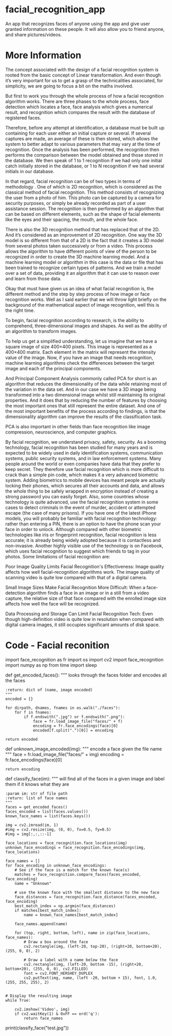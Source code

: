 # facial_recognition_app
An app that recognizes faces of anyone using the app and give user granted information on these people. It will also allow you to friend anyone, and share pictures/videos.


# More Information

The concept associated with the design of a facial recognition system is rooted from the basic concept of Linear transformation. And even though it’s very important for us to get a grasp of the technicalities associated, for simplicity, we are going to focus a bit on the maths involved. 

But first to work you through the whole process of how a facial recognition algorithm works. There are three phases to the whole process, face detection which locates a face, face analysis which gives a numerical result, and recognition which compares the result with the database of registered faces. 

Therefore, before any attempt at identification, a database must be built up containing for each user either an initial capture or several. If several captures are made, an average of these is then stored, which allows the system to better adapt to various parameters that may vary at the time of recognition. Once the analysis has been performed, the recognition then performs the comparison between the model obtained and those stored in the database. We then speak of 1 to 1 recognition if we had only one initial catch initially stored in the database, or 1 to N recognition if we had several initials in our database. 

In that regard, facial recognition can be of two types in terms of methodology . 
One of which is 2D recognition, which is considered as the classical method of facial recognition. This method  consists of recognizing the user from a photo of him. This photo can be captured by a camera for security purposes, or simply be already recorded as part of a user assistance session. The recognition is then performed by an algorithm that can be based on different elements, such as the shape of facial elements like the eyes and their spacing, the mouth, and the whole face. 

There is also the 3D recognition method that has replaced that of the 2D. And it’s considered as an improvement of 2D recognition. One way the 3D model is so different from that of a 2D is the fact that it creates a 3D model from several photos taken successively or from a video. This process allows the algorithm to have different points of view of the person to be recognized in order to create the 3D machine learning model. And a machine learning model or algorithm in this case is the data or file that has been trained to recognize certain types of patterns.  And we train a model over a set of data, providing it an algorithm that it can use to reason over and learn from those data.

Okay that must have given us an idea of what facial recognition is,  the different method and the step by step process of how image or face recognition works. Well as I said earlier that we will throw light briefly on the background of the mathematical aspect of image recognition, well this is the right time. 

To begin, facial recognition according to research, is the ability to comprehend, three-dimensional images and shapes. As well as the ability of an algorithm to transform images. 

To help us get a simplified understanding, let us imagine that we have a square image of size 400×400 pixels. This image is represented as a 400×400 matrix. Each element in the matrix will represent the intensity value of the image. Now, if you have an image that needs recognition, machine learning algorithms check the differences between the target image and each of the principal components.

And Principal Component Analysis commonly called PCA for short is an algorithm that reduces the dimensionality of the data while retaining most of the variation in the data set. And in our case we have a 3D image being transformed into a two dimensional image whilst still maintaining its original properties. And it does that by reducing the number of features by choosing the most important ones that still represent the entire dataset. And one of the most important benefits of the process according to findings, is that the dimensionality algorithm can improve the results of the classification task.

PCA is also important in other fields than face recognition like image compression, neuroscience, and computer graphics. 

By facial recognition, we understand privacy, safety, security. As a booming technology, facial recognition has been studied for many years and is expected to be widely used in daily identification systems, communication systems, public security systems, and in law enforcement systems. Many people around the world or even companies have data that they prefer to keep secret. They therefore use facial recognition which is more difficult to crack than a simple pin code, which makes it a very advanced biometric system. Adding biometrics to mobile devices has meant people are actually locking their phones, which secures all their accounts and data, and allows the whole thing to be safely wrapped in encryption instead of creating a strong password you can easily forget. Also, some countries whose technology is quite advanced, use the facial recognition system in some cases to detect criminals in the event of murder, accident or attempted escape (the case of many prisons).
If you have one of the latest iPhone models, you will probably be familiar with facial recognition technology: rather than entering a PIN, there is an option to have the phone scan your face in order to unlock. Although compared with other biometric technologies like iris or fingerprint recognition, facial recognition is less accurate; it is already being widely adopted because it is contactless and non-invasive. Another highly visible use of the technology is on Facebook, which uses facial recognition to suggest which friends to tag in your photos. Some limitations of facial recognition are: 

 Poor Image Quality Limits Facial Recognition's Effectiveness: Image quality affects how well facial-recognition algorithms work. The image quality of scanning video is quite low compared with that of a digital camera.

Small Image Sizes Make Facial Recognition More Difficult: When a face-detection algorithm finds a face in an image or in a still from a video capture, the relative size of that face compared with the enrolled image size affects how well the face will be recognized.

Data Processing and Storage Can Limit Facial Recognition Tech: Even though high-definition video is quite low in resolution when compared with digital camera images, it still occupies significant amounts of disk space. 


# Code - Facial reconition

import face_recognition as fr
import os
import cv2
import face_recognition
import numpy as np
from time import sleep


def get_encoded_faces():
    """
    looks through the faces folder and encodes all
    the faces

    :return: dict of (name, image encoded)
    """
    encoded = {}

    for dirpath, dnames, fnames in os.walk("./faces"):
        for f in fnames:
            if f.endswith(".jpg") or f.endswith(".png"):
                face = fr.load_image_file("faces/" + f)
                encoding = fr.face_encodings(face)[0]
                encoded[f.split(".")[0]] = encoding

    return encoded


def unknown_image_encoded(img):
    """
    encode a face given the file name
    """
    face = fr.load_image_file("faces/" + img)
    encoding = fr.face_encodings(face)[0]

    return encoding


def classify_face(im):
    """
    will find all of the faces in a given image and label
    them if it knows what they are

    :param im: str of file path
    :return: list of face names
    """
    faces = get_encoded_faces()
    faces_encoded = list(faces.values())
    known_face_names = list(faces.keys())

    img = cv2.imread(im, 1)
    #img = cv2.resize(img, (0, 0), fx=0.5, fy=0.5)
    #img = img[:,:,::-1]
 
    face_locations = face_recognition.face_locations(img)
    unknown_face_encodings = face_recognition.face_encodings(img, face_locations)

    face_names = []
    for face_encoding in unknown_face_encodings:
        # See if the face is a match for the known face(s)
        matches = face_recognition.compare_faces(faces_encoded, face_encoding)
        name = "Unknown"

        # use the known face with the smallest distance to the new face
        face_distances = face_recognition.face_distance(faces_encoded, face_encoding)
        best_match_index = np.argmin(face_distances)
        if matches[best_match_index]:
            name = known_face_names[best_match_index]

        face_names.append(name)

        for (top, right, bottom, left), name in zip(face_locations, face_names):
            # Draw a box around the face
            cv2.rectangle(img, (left-20, top-20), (right+20, bottom+20), (255, 0, 0), 2)

            # Draw a label with a name below the face
            cv2.rectangle(img, (left-20, bottom -15), (right+20, bottom+20), (255, 0, 0), cv2.FILLED)
            font = cv2.FONT_HERSHEY_DUPLEX
            cv2.putText(img, name, (left -20, bottom + 15), font, 1.0, (255, 255, 255), 2)


    # Display the resulting image
    while True:

        cv2.imshow('Video', img)
        if cv2.waitKey(1) & 0xFF == ord('q'):
            return face_names 


print(classify_face("test.jpg"))



